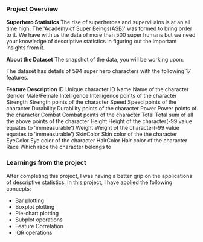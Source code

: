 ### Project Overview

 **Superhero Statistics**
The rise of superheroes and supervillains is at an all time high. The 'Academy of Super Beings(ASB)' was formed to bring order to it. We have with us the data of more than 500 super humans but we need your knowledge of descriptive statistics in figuring out the important insights from it.

**About the Dataset**
The snapshot of the data, you will be working upon:

The dataset has details of 594 super hero characters with the following 17 features.

**Feature	            Description**
ID	                    Unique character ID
Name	           Name of the character
Gender	           Male/Female
Intelligence	   Intelligence points of the character
Strength	       Strength points of the character
Speed	           Speed points of the character
Durability	       Durability points of the character
Power	           Power points of the character
Combat	           Combat points of the character
Total	           Total sum of all the above points of the character
Height	           Height of the character(-99 value equates to 'immeasurable')
Weight	           Weight of the character(-99 value equates to 'immeasurable')
SkinColor	       Skin color of the the character
EyeColor	       Eye color of the character
HairColor	       Hair color of the character
Race	           Which race the character belongs to



### Learnings from the project

 After completing this project, I was having a better grip on the applications of descriptive statistics. In this project, I have applied the following concepts:

- Bar plotting
- Boxplot plotting
- Pie-chart plotting
- Subplot operations
- Feature Correlation
- IQR operations


